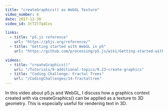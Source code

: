 ```yaml
---
title: "createGraphics() as WebGL Texture"
video_number: 6
date: 2017-12-30
video_id: 3tTZlTq4Cxs

links:
  - title: "p5.js reference"
    url: "https://p5js.org/reference/"
  - title: "Getting started with WebGL in p5"
    url: "https://github.com/processing/p5.js/wiki/Getting-started-with-WebGL-in-p5"

videos:
  - title: "createGraphics()"
    url: "/Tutorials/9-additional-topics/9.23-create-graphics"
  - title: "Coding Challenge: Fractal Trees"
    url: "/CodingChallenges/14-fractaltree"
---
```

In this video about p5.js and WebGL, I discuss how a graphics context created with via createGraphics() can be applied as a texture to 3D geometry. This is especially useful for rendering text in 3D.
